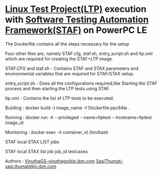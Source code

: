 # [Linux Test Project(LTP)](https://linux-test-project.github.io/) execution with [Software Testing Automation Framework(STAF)](http://staf.sourceforge.net/) on PowerPC LE

The Dockerfile contains all the steps necessary for the setup

Four other files are, namely STAF.cfg, staf.sh, entry_script.sh and ltp.xml which are required for creating the STAF+LTP image.
 
STAF.CFG and staf.sh - Contains STAF and STAX parameters and environmental variables that are required for STAF/STAX setup.
 
entry_script.sh - Does all the configurations required,like Starting the STAF process and then starting the LTP tests using STAF.
 
ltp.xml - Contains the list of LTP tests to be executed.
 
Building :
docker build -t image_name -f Dockerfile.ppc64le .
 
Running :
docker run -it --privileged --name=ltptest --hostname=ltptest image_id
 
Monitoring :
docker exec -it container_id /bin/bash

STAF local STAX LIST jobs

STAF local STAX list job job_id  testcases

Authors : VinuthaGS-vinuthags@in.ibm.com SasiThumati-sasi.thumati@in.ibm.com

